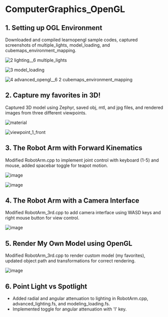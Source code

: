 # ComputerGraphics_OpenGL

## 1. Setting up OGL Environment

Downloaded and compiled learnopengl sample codes, captured screenshots of multiple_lights, model_loading, and cubemaps_environment_mapping.

![2 lighting__6 multiple_lights](https://github.com/user-attachments/assets/f9f6b709-d68f-4da8-9d0f-9b3e277fa1fe)

![3 model_loading](https://github.com/user-attachments/assets/6c7e5b6c-37a9-41d6-a67b-aa1865f5f514)

![4 advanced_opengl__6 2 cubemaps_environment_mapping](https://github.com/user-attachments/assets/01f828b6-fec4-4c89-83dd-ae001e2ecdef)

## 2. Capture my favorites in 3D!

Captured 3D model using Zephyr, saved obj, mtl, and jpg files, and rendered images from three different viewpoints.

![material](https://github.com/user-attachments/assets/c523ef57-4f58-4582-9356-a6af7046eaf7)

![viewpoint_1_front](https://github.com/user-attachments/assets/da22c874-fd63-4851-ab3d-8fe7d2e59623)

## 3. The Robot Arm with Forward Kinematics

Modified RobotArm.cpp to implement joint control with keyboard (1-5) and mouse, added spacebar toggle for teapot motion.

![image](https://github.com/user-attachments/assets/b45c4184-ee16-438e-8c2b-36136d005f03)

![image](https://github.com/user-attachments/assets/82894bd8-0932-4716-8cda-3454b8c0270a)

## 4. The Robot Arm with a Camera Interface

Modified RobotArm_3rd.cpp to add camera interface using WASD keys and right mouse button for view control.

![image](https://github.com/user-attachments/assets/853c1207-0326-4526-9ad6-f762339a4d9d)

## 5. Render My Own Model using OpenGL

Modified RobotArm_3rd.cpp to render custom model (my favorites), updated object path and transformations for correct rendering.

![image](https://github.com/user-attachments/assets/38a61d71-d883-48f9-a037-4238c695f2ac)

## 6. Point Light vs Spotlight

- Added radial and angular attenuation to lighting in RobotArm.cpp, advanced_lighting.fs, and modeling_loading.fs.
- Implemented toggle for angular attenuation with 'l' key.

